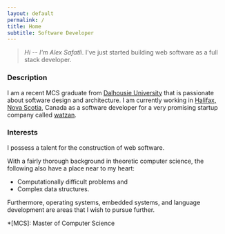 ```yaml
---
layout: default
permalink: /
title: Home
subtitle: Software Developer
---
```


> *Hi -- I'm Alex Safatli*. I've just started building web software as a full stack developer.

### Description

I am a recent MCS graduate from [Dalhousie University](http://dal.ca) that is passionate about software design and architecture. I am currently working in [Halifax, Nova Scotia](https://www.google.ca/maps/place/Halifax,+NS/), Canada as a software developer for a very promising startup company called [watzan](http://watzan.com/).

### Interests

I possess a talent for the construction of web software.

With a fairly thorough background in theoretic computer science, the following also have a place near to my heart:

  - Computationally difficult problems and
  - Complex data structures.

Furthermore, operating systems, embedded systems, and language development are areas that I wish to pursue further.

*[MCS]: Master of Computer Science
